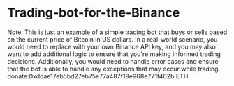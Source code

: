 # Trading-bot-for-the-Binance
Note: This is just an example of a simple trading bot that buys or sells based on the current price of Bitcoin in US dollars. In a real-world scenario, you would need to replace <APIKEY> with your own Binance API key, and you may also want to add additional logic to ensure that you're making informed trading decisions. Additionally, you would need to handle error cases and ensure that the bot is able to handle any exceptions that may occur while trading.
donate:0xddae17eb5bd27eb75e77a487f19e968e771f462b ETH
